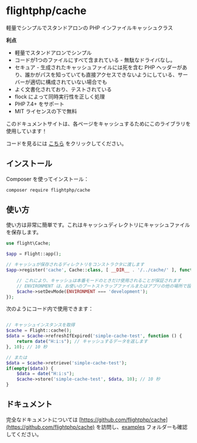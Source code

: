 # flightphp/cache

軽量でシンプルでスタンドアロンの PHP インファイルキャッシュクラス

**利点**
- 軽量でスタンドアロンでシンプル
- コードが1つのファイルにすべて含まれている - 無駄なドライバなし。
- セキュア - 生成されたキャッシュファイルには死を含む PHP ヘッダーがあり、誰かがパスを知っていても直接アクセスできないようにしている、サーバーが適切に構成されていない場合でも
- よく文書化されており、テストされている
- flock によって同時実行性を正しく処理
- PHP 7.4+ をサポート
- MIT ライセンスの下で無料

このドキュメントサイトは、各ページをキャッシュするためにこのライブラリを使用しています！

コードを見るには [こちら](https://github.com/flightphp/cache) をクリックしてください。

## インストール

Composer を使ってインストール：

```bash
composer require flightphp/cache
```

## 使い方

使い方は非常に簡単です。これはキャッシュディレクトリにキャッシュファイルを保存します。

```php
use flight\Cache;

$app = Flight::app();

// キャッシュが保存されるディレクトリをコンストラクタに渡します
$app->register('cache', Cache::class, [ __DIR__ . '/../cache/' ], function(Cache $cache) {

	// これにより、キャッシュは本番モードのときだけ使用されることが保証されます
	// ENVIRONMENT は、お使いのブートストラップファイルまたはアプリの他の場所で設定される定数です
	$cache->setDevMode(ENVIRONMENT === 'development');
});
```

次のようにコード内で使用できます：

```php

// キャッシュインスタンスを取得
$cache = Flight::cache();
$data = $cache->refreshIfExpired('simple-cache-test', function () {
    return date("H:i:s"); // キャッシュするデータを返します
}, 10); // 10 秒

// または
$data = $cache->retrieve('simple-cache-test');
if(empty($data)) {
	$data = date("H:i:s");
	$cache->store('simple-cache-test', $data, 10); // 10 秒
}
```

## ドキュメント

完全なドキュメントについては [https://github.com/flightphp/cache](https://github.com/flightphp/cache) を訪問し、[examples](https://github.com/flightphp/cache/tree/master/examples) フォルダーも確認してください。
